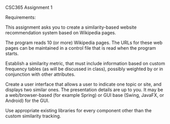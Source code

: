 CSC365 Assignment 1

Requirements:

This assignment asks you to create a similarity-based website recommendation system based on Wikipedia pages.

The program reads 10 (or more) Wikipedia pages. The URLs for these web pages can be maintained in a control file that is read when the program starts.

Establish a similarity metric, that must include information based on custom frequency tables (as will be discussed in class), possibly weighted by or in conjunction with other attributes.

Create a user interface that allows a user to indicate one topic or site, and displays two similar ones. The presentation details are up to you. It may be a web/browser-based (for example Spring) or GUI base (Swing, JavaFX, or Android) for the GUI.

Use appropriate existing libraries for every component other than the custom similarity tracking.
